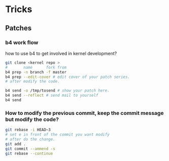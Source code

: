 # Tricks

## Patches

### b4 work flow

how to use b4 to get involved in kernel development?
```sh
git clone <kernel repo >
#       name      fork from
b4 prep -n branch -f master
b4 prep --edit-cover # edit cover of your patch series.
# after modify the code.

b4 send -o /tmp/tosend # show your patch here.
b4 send --reflect # send mail to yourself
b4 send 
```


### How to modify the previous commit, keep the commit message but modify the code?

```sh
git rebase -i HEAD~3
# set e in front of the commit you want modify
# after do the change.
git add .
git commit --ammend -s 
git rebase --continue

```